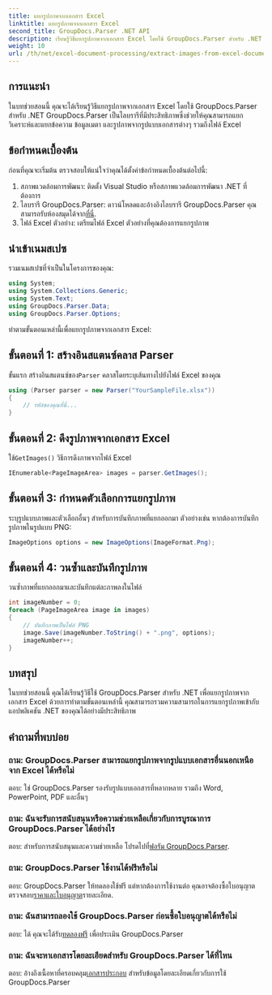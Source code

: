 ```yaml
---
title: แยกรูปภาพจากเอกสาร Excel
linktitle: แยกรูปภาพจากเอกสาร Excel
second_title: GroupDocs.Parser .NET API
description: เรียนรู้วิธีแยกรูปภาพจากเอกสาร Excel โดยใช้ GroupDocs.Parser สำหรับ .NET คำแนะนำทีละขั้นตอนพร้อมตัวอย่างโค้ด
weight: 10
url: /th/net/excel-document-processing/extract-images-from-excel-document/
---
```

## การแนะนำ
ในบทช่วยสอนนี้ คุณจะได้เรียนรู้วิธีแยกรูปภาพจากเอกสาร Excel โดยใช้ GroupDocs.Parser สำหรับ .NET GroupDocs.Parser เป็นไลบรารีที่มีประสิทธิภาพซึ่งช่วยให้คุณสามารถแยกวิเคราะห์และแยกข้อความ ข้อมูลเมตา และรูปภาพจากรูปแบบเอกสารต่างๆ รวมถึงไฟล์ Excel
## ข้อกำหนดเบื้องต้น
ก่อนที่คุณจะเริ่มต้น ตรวจสอบให้แน่ใจว่าคุณได้ตั้งค่าข้อกำหนดเบื้องต้นต่อไปนี้:
1. สภาพแวดล้อมการพัฒนา: ติดตั้ง Visual Studio หรือสภาพแวดล้อมการพัฒนา .NET ที่ต้องการ
2.  ไลบรารี GroupDocs.Parser: ดาวน์โหลดและอ้างอิงไลบรารี GroupDocs.Parser คุณสามารถรับห้องสมุดได้จาก[ที่นี่](https://releases.groupdocs.com/parser/net/).
3. ไฟล์ Excel ตัวอย่าง: เตรียมไฟล์ Excel ตัวอย่างที่คุณต้องการแยกรูปภาพ
## นำเข้าเนมสเปซ
รวมเนมสเปซที่จำเป็นในโครงการของคุณ:
```csharp
using System;
using System.Collections.Generic;
using System.Text;
using GroupDocs.Parser.Data;
using GroupDocs.Parser.Options;
```
ทำตามขั้นตอนเหล่านี้เพื่อแยกรูปภาพจากเอกสาร Excel:
## ขั้นตอนที่ 1: สร้างอินสแตนซ์คลาส Parser
 ขั้นแรก สร้างอินสแตนซ์ของ`Parser` คลาสโดยระบุเส้นทางไปยังไฟล์ Excel ของคุณ
```csharp
using (Parser parser = new Parser("YourSampleFile.xlsx"))
{
    // รหัสของคุณที่นี่...
}
```
## ขั้นตอนที่ 2: ดึงรูปภาพจากเอกสาร Excel
 ใช้`GetImages()` วิธีการดึงภาพจากไฟล์ Excel
```csharp
IEnumerable<PageImageArea> images = parser.GetImages();
```
## ขั้นตอนที่ 3: กำหนดตัวเลือกการแยกรูปภาพ
ระบุรูปแบบภาพและตัวเลือกอื่นๆ สำหรับการบันทึกภาพที่แยกออกมา ตัวอย่างเช่น หากต้องการบันทึกรูปภาพในรูปแบบ PNG:
```csharp
ImageOptions options = new ImageOptions(ImageFormat.Png);
```
## ขั้นตอนที่ 4: วนซ้ำและบันทึกรูปภาพ
วนซ้ำภาพที่แยกออกมาและบันทึกแต่ละภาพลงในไฟล์
```csharp
int imageNumber = 0;
foreach (PageImageArea image in images)
{
    // บันทึกภาพเป็นไฟล์ PNG
    image.Save(imageNumber.ToString() + ".png", options);
    imageNumber++;
}
```
## บทสรุป
ในบทช่วยสอนนี้ คุณได้เรียนรู้วิธีใช้ GroupDocs.Parser สำหรับ .NET เพื่อแยกรูปภาพจากเอกสาร Excel ด้วยการทำตามขั้นตอนเหล่านี้ คุณสามารถรวมความสามารถในการแยกรูปภาพเข้ากับแอปพลิเคชัน .NET ของคุณได้อย่างมีประสิทธิภาพ

## คำถามที่พบบ่อย
### ถาม: GroupDocs.Parser สามารถแยกรูปภาพจากรูปแบบเอกสารอื่นนอกเหนือจาก Excel ได้หรือไม่
ตอบ: ใช่ GroupDocs.Parser รองรับรูปแบบเอกสารที่หลากหลาย รวมถึง Word, PowerPoint, PDF และอื่นๆ
### ถาม: ฉันจะรับการสนับสนุนหรือความช่วยเหลือเกี่ยวกับการบูรณาการ GroupDocs.Parser ได้อย่างไร
 ตอบ: สำหรับการสนับสนุนและความช่วยเหลือ โปรดไปที่[ฟอรัม GroupDocs.Parser](https://forum.groupdocs.com/c/parser/17).
### ถาม: GroupDocs.Parser ใช้งานได้ฟรีหรือไม่
 ตอบ: GroupDocs.Parser ให้ทดลองใช้ฟรี แต่หากต้องการใช้งานต่อ คุณอาจต้องซื้อใบอนุญาต ตรวจสอบ[ราคาและใบอนุญาต](https://purchase.groupdocs.com/buy)รายละเอียด.
### ถาม: ฉันสามารถลองใช้ GroupDocs.Parser ก่อนซื้อใบอนุญาตได้หรือไม่
 ตอบ: ได้ คุณจะได้รับ[ทดลองฟรี](https://releases.groupdocs.com/) เพื่อประเมิน GroupDocs.Parser
### ถาม: ฉันจะหาเอกสารโดยละเอียดสำหรับ GroupDocs.Parser ได้ที่ไหน
 ตอบ: อ้างถึงเนื้อหาที่ครอบคลุม[เอกสารประกอบ](https://tutorials.groupdocs.com/parser/net/) สำหรับข้อมูลโดยละเอียดเกี่ยวกับการใช้ GroupDocs.Parser